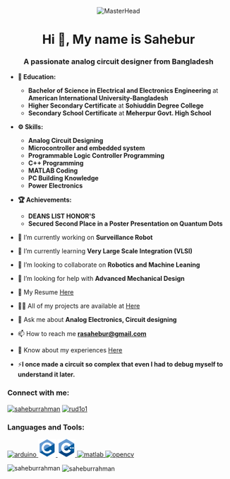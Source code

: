 <p align="center">
  <img src="https://img.freepik.com/free-photo/microchip-processor-wallpaper_1409-5914.jpg" alt="MasterHead" />
</p>

<h1 align="center">Hi 👋, My name is Sahebur</h1>
<h3 align="center">A passionate analog circuit designer from Bangladesh</h3>

- <b>📖 Education:</b>
  - <b>Bachelor of Science in Electrical and Electronics Engineering</b>
   at <b>American International University-Bangladesh</b>
  - <b>Higher Secondary Certificate</b>
   at <b>Sohiuddin Degree College</b>
  - <b>Secondary School Certificate</b>
   at <b>Meherpur Govt. High School</b>
- <b>⚙️ Skills:</b>
  - <b>Analog Circuit Designing</b>
  - <b>Microcontroller and embedded system</b>
  - <b>Programmable Logic Controller Programming</b>
  - <b>C++ Programming</b>
  - <b>MATLAB Coding</b>
  - <b>PC Building Knowledge</b>
  - <b>Power Electronics</b>

- <b>🏆 Achievements:</b>
  - <b>DEANS LIST HONOR'S</b>
  - <b>Secured Second Place in a Poster Presentation on Quantum Dots</b>
  
- 🔭 I’m currently working on **Surveillance Robot**

- 🌱 I’m currently learning **Very Large Scale Integration (VLSI)**

- 👯 I’m looking to collaborate on **Robotics and Machine Leaning**

- 🤝 I’m looking for help with **Advanced Mechanical Design**

- 📑 My Resume [Here](https://github.com/SaheburRahman/Resume)

- 👨‍💻 All of my projects are available at [Here](https://github.com/SaheburRahman/Projects)

- 💬 Ask me about **Analog Electronics, Circuit designing**

- 📫 How to reach me **rasahebur@gmail.com**

- 📄 Know about my experiences [Here](https://github.com/SaheburRahman/Experiences)

- ⚡**I once made a circuit so complex that even I had to debug myself to understand it later.**

<h3 align="left">Connect with me:</h3>
<p align="left">
<a href="https://linkedin.com/in/saheburrahman" target="blank"><img align="center" src="https://raw.githubusercontent.com/rahuldkjain/github-profile-readme-generator/master/src/images/icons/Social/linked-in-alt.svg" alt="saheburrahman" height="30" width="40" /></a>
<a href="https://discord.gg/rud1o1" target="blank"><img align="center" src="https://raw.githubusercontent.com/rahuldkjain/github-profile-readme-generator/master/src/images/icons/Social/discord.svg" alt="rud1o1" height="30" width="40" /></a>
</p>

<h3 align="left">Languages and Tools:</h3>
<p align="left"> <a href="https://www.arduino.cc/" target="_blank" rel="noreferrer"> <img src="https://cdn.worldvectorlogo.com/logos/arduino-1.svg" alt="arduino" width="40" height="40"/> </a> <a href="https://www.cprogramming.com/" target="_blank" rel="noreferrer"> <img src="https://raw.githubusercontent.com/devicons/devicon/master/icons/c/c-original.svg" alt="c" width="40" height="40"/> </a> <a href="https://www.w3schools.com/cpp/" target="_blank" rel="noreferrer"> <img src="https://raw.githubusercontent.com/devicons/devicon/master/icons/cplusplus/cplusplus-original.svg" alt="cplusplus" width="40" height="40"/> </a> <a href="https://www.mathworks.com/" target="_blank" rel="noreferrer"> <img src="https://upload.wikimedia.org/wikipedia/commons/2/21/Matlab_Logo.png" alt="matlab" width="40" height="40"/> </a> <a href="https://opencv.org/" target="_blank" rel="noreferrer"> <img src="https://www.vectorlogo.zone/logos/opencv/opencv-icon.svg" alt="opencv" width="40" height="40"/> </a> </p>

<p><img align="left" src="https://github-readme-stats.vercel.app/api/top-langs?username=saheburrahman&show_icons=true&locale=en&layout=compact" alt="saheburrahman" /></p>

<p>&nbsp;<img align="center" src="https://github-readme-stats.vercel.app/api?username=saheburrahman&show_icons=true&locale=en" alt="saheburrahman" /></p>
